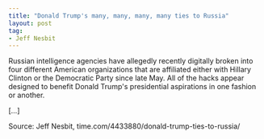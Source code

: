 ```yaml
---
title: "Donald Trump's many, many, many, many ties to Russia"
layout: post
tag:
- Jeff Nesbit
---
```


Russian intelligence agencies have allegedly recently digitally broken into four different American organizations that are affiliated either with Hillary Clinton or the Democratic Party since late May. All of the hacks appear designed to benefit Donald Trump's presidential aspirations in one fashion or another.

[…]

Source: Jeff Nesbit, time.com/4433880/donald-trump-ties-to-russia/

